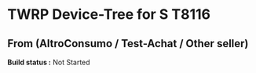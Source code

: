 # TWRP Device-Tree for S T8116 
## From (AltroConsumo / Test-Achat / Other seller)

**Build status :** Not Started
